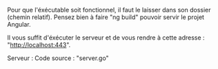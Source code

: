 Pour que l'éxécutable soit fonctionnel, il faut le laisser dans son dossier (chemin relatif).
Pensez bien à faire "ng build" pouvoir servir le projet Angular.

Il vous suffit d'éxécuter le serveur et de vous rendre à cette adresse : "<http://localhost:443>".

Serveur :
Code source : "server.go"
